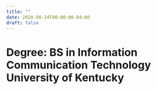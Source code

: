 ```yaml
---
title: ""
date: 2020-08-24T00:00:00-04:00
draft: false
---
```

Degree: BS in Information Communication Technology
University of Kentucky
========


